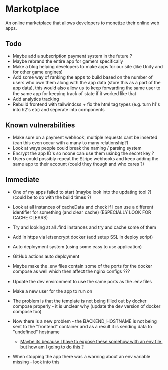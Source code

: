 # Markotplace

An online marketplace that allows developers to monetize their online web apps.

## Todo

-   Maybe add a subscription payment system in the future ?
-   Maybe rebrand the entire app for gamers specifically
-   Make a blog helping developers to make apps for our site (like Unity and for other game engines)
-   Add some way of ranking the apps to build based on the number of users who own them along with the app data (store this as a part of the app data), this would also allow us to keep forwarding the same user to the same app for keeping track of state if it worked like that
-   Add analytics tracking
-   Rebuild frontend with tailwindcss + fix the html tag types (e.g. turn h1's into h2's etc) and seperate into components

## Known vulnerabilities

-   Make sure on a payment webhook, multiple requests cant be inserted (can this even occur with a many to many relationship?)
-   Look at ways people could break the naming / parsing system
-   Encrypt the app ID's so noone can use them usinbg the secret key ?
-   Users could possibly repeat the Stripe webhooks and keep adding the same app to their account (could they though and who cares ?)

## Immediate

-   One of my apps failed to start (maybe look into the updating tool ?) (could be to do with the build times ?)
-   Look at all instances of cacheData and check if I can use a different identifier for something (and clear cache) (ESPECIALLY LOOK FOR CACHE CLEARS)
-   Try and looking at all .find instances and try and cache some of them
-   Add in https via letsencrypt docker (add setup SSL in deploy script)
-   Auto deployment system (using some easy to use application)
-   GitHub actions auto deployment

-   Maybe make the .env files contain some of the ports for the docker compose as well which then affect the nginx configs ???
-   Update the dev environment to use the same ports as the .env files
-   Make a new user for the app to run on

-   The problem is that the template is not being filled out by docker compose properly - it is unclear why (update the dev version of docker compose too)

-   Now there is a new problem - the BACKEND_HOSTNAME is not being sent to the "frontend" container and as a result it is sending data to "undefined" hostname

    -   [Maybe its because I have to expose these somehow with an env file, but how am I going to do this ?](https://nextjs.org/docs/basic-features/environment-variables)

-   When stopping the app there was a warning about an env variable missing - look into this
